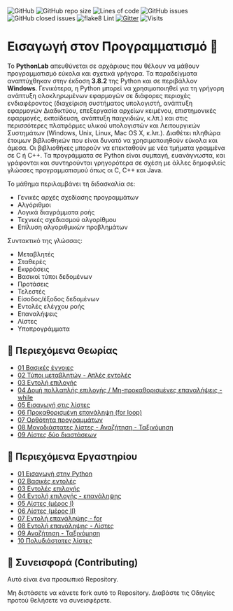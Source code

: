 ![GitHub](https://img.shields.io/github/license/Effie375/PythonLab)
![GitHub repo size](https://img.shields.io/github/repo-size/Effie375/PythonLab)
![Lines of code](https://img.shields.io/tokei/lines/github/Effie375/PythonLab)
![GitHub issues](https://img.shields.io/github/issues-raw/Effie375/PythonLab)
![GitHub closed issues](https://img.shields.io/github/issues-closed-raw/Effie375/PythonLab)
![flake8 Lint](https://github.com/Effie375/PythonLab/workflows/flake8%20Lint/badge.svg)
[![Gitter](https://badges.gitter.im/TPTE_Python/community.svg)](https://gitter.im/TPTE_Python/community?utm_source=badge&utm_medium=badge&utm_campaign=pr-badge)
![Visits](https://badges.pufler.dev/visits/Effie375/PythonLab)

# Εισαγωγή στον Προγραμματισμό 🐍

Το **PythonLab** απευθύνεται σε αρχάριους που θέλουν να μάθουν προγραμματισμό εύκολα και σχετικά γρήγορα. Τα παραδείγματα αναπτύχθηκαν στην έκδοση **3.8.2** της Python και σε περιβάλλον **Windows**. Γενικότερα, η Python μπορεί να χρησιμοποιηθεί για τη γρήγορη ανάπτυξη ολοκληρωμένων εφαρμογών σε διάφορες περιοχές ενδιαφέροντος (διαχείριση συστήματος υπολογιστή, ανάπτυξη εφαρμογών Διαδικτύου, επεξεργασία αρχείων κειμένου, επιστημονικές εφαρμογές, εκπαίδευση, ανάπτυξη παιχνιδιών, κ.λπ.) και στις περισσότερες πλατφόρμες υλικού υπολογιστών και Λειτουργικών Συστημάτων (Windows, Unix, Linux, Mac OS X, κ.λπ.). Διαθέτει πληθώρα έτοιμων βιβλιοθηκών που είναι δυνατό να χρησιμοποιηθούν εύκολα και άμεσα. Οι βιβλιοθήκες μπορούν να επεκταθούν με νέα τμήματα γραμμένα σε C ή C++. Τα προγράμματα σε Python είναι συμπαγή, ευανάγνωστα, και γράφονται και συντηρούνται γρηγορότερα σε σχέση με άλλες δημοφιλείς γλώσσες προγραμματισμού όπως οι C, C++ και Java.

Το μάθημα περιλαμβάνει τη διδασκαλία σε:

- Γενικές αρχές σχεδίασης προγραμμάτων
- Αλγόριθμοι
- Λογικά διαγράμματα ροής
- Τεχνικές σχεδιασμού αλγορίθμου
- Επίλυση αλγοριθμικών προβλημάτων

Συντακτικό της γλώσσας:

- Μεταβλητές
- Σταθερές
- Εκφράσεις
- Βασικοί τύποι δεδομένων
- Προτάσεις
- Τελεστές
- Είσοδος/έξοδος δεδομένων
- Εντολές ελέγχου ροής
- Επαναλήψεις
- Λίστες
- Υποπρογράμματα

## 📁 Περιεχόμενα Θεωρίας

- [01 Βασικές έννοιες](lectures/lecture_01.md)
- [02 Τύποι μεταβλητών - Απλές εντολές](lectures/lecture_02.md)
- [03 Εντολή επιλογής](lectures/lecture_03.md)
- [04 Δομή πολλαπλής επιλογής / Μη-προκαθορισμένες επαναλήψεις - while](lectures/lecture_04.md)
- [05 Εισαγωγή στις λίστες](lectures/lecture_05.md)
- [06 Προκαθορισμένη επανάληψη (for loop)](lectures/lecture_06.md)
- [07 Ορθότητα προγραμμάτων](lectures/lecture_07.md)
- [08 Μονοδιάστατες λίστες - Αναζήτηση - Ταξινόμηση](lectures/lecture_08.md)
- [09 Λίστες δύο διαστάσεων](lectures/lecture_09.md)

## 📁 Περιεχόμενα Εργαστηρίου

- [01 Εισαγωγή στην Python](labs/lab_01.md)
- [02 Βασικές εντολές](labs/lab_02.md)
- [03 Εντολές επιλογής](labs/lab_03.md)
- [04 Εντολή επιλογής - επανάληψης](labs/lab_04.md)
- [05 Λίστες (μέρος Ι)](labs/lab_05.md)
- [06 Λίστες (μέρος ΙΙ)](labs/lab_06.md)
- [07 Εντολή επανάληψης - for](labs/lab_07.md)
- [08 Εντολή επανάληψης - Λίστες](labs/lab_08.md)
- [09 Αναζήτηση - Ταξινόμηση](labs/lab_09.md)
- [10 Πολυδιάστατες λίστες](labs/lab_10.md)

## 🔨 Συνεισφορά (Contributing)

Αυτό είναι ένα προσωπικό Repository.

Μη διστάσετε να κάνετε fork αυτό το Repository. Διαβάστε τις Οδηγίες προτού θελήσετε να συνεισφέρετε.
